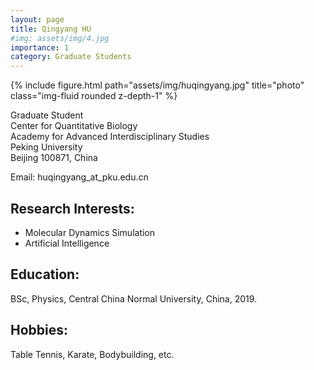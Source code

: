 ```yaml
---
layout: page
title: Qingyang HU
#img: assets/img/4.jpg
importance: 1
category: Graduate Students
---
```


<div class="row">
    <div class="col-sm-4 mt-3 mt-md-0">
        {% include figure.html path="assets/img/huqingyang.jpg" title="photo" class="img-fluid rounded z-depth-1" %}
    </div>
</div>

Graduate Student  
Center for Quantitative Biology  
Academy for Advanced Interdisciplinary Studies  
Peking University  
Beijing 100871, China  

Email: huqingyang_at_pku.edu.cn

## Research Interests:
- Molecular Dynamics Simulation
- Artificial Intelligence

## Education:
BSc, Physics, Central China Normal University, China, 2019.

## Hobbies:
Table Tennis, Karate, Bodybuilding, etc.
